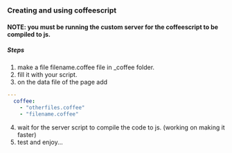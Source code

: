 ### Creating and using coffeescript

#### NOTE: you must be running the custom server for the coffeescript to be compiled to js.

##### Steps

1. make a file filename.coffee file in \_coffee folder.
2. fill it with your script.
3. on the data file of the page add
  ```YAML
  ---
    coffee:
      - "otherfiles.coffee"
      - "filename.coffee"
  ```
4. wait for the server script to compile the code to js. (working on making it faster)
5. test and enjoy...
